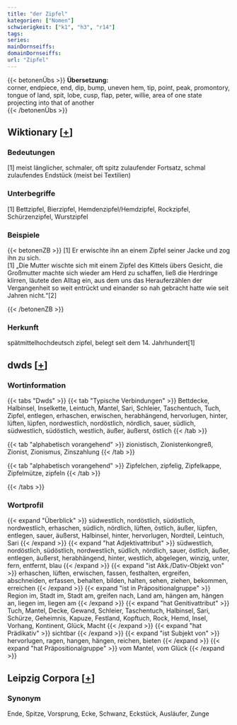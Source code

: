```yaml
---
title: "der Zipfel"
kategorien: ["Nomen"]
schwierigkeit: ["k1", "h3", "r14"]
tags:
series:
mainDornseiffs:
domainDornseiffs:
url: "Zipfel"
---
```


{{< betonenÜbs >}}
**Übersetzung:**  
corner, endpiece, end, dip, bump, uneven hem, tip, point, peak, promontory, tongue of land, spit, lobe, cusp, flap, peter, willie, area of one state projecting into that of another  
{{< /betonenÜbs >}}

## Wiktionary [[+](https://de.wiktionary.org/wiki/Zipfel)]

### Bedeutungen
[1] meist länglicher, schmaler, oft spitz zulaufender Fortsatz, schmal zulaufendes Endstück (meist bei Textilien)  

### Unterbegriffe
[1] Bettzipfel, Bierzipfel, Hemdenzipfel/Hemdzipfel, Rockzipfel, Schürzenzipfel, Wurstzipfel  

### Beispiele
{{< betonenZB >}}
[1] Er erwischte ihn an einem Zipfel seiner Jacke und zog ihn zu sich.  
[1] „Die Mutter wischte sich mit einem Zipfel des Kittels übers Gesicht, die Großmutter machte sich wieder am Herd zu schaffen, ließ die Herdringe klirren, läutete den Alltag ein, aus dem uns das Herauferzählen der Vergangenheit so weit entrückt und einander so nah gebracht hatte wie seit Jahren nicht.“[2]  

{{< /betonenZB >}}
### Herkunft
spätmittelhochdeutsch zipfel, belegt seit dem 14. Jahrhundert[1]  



## dwds [[+](https://www.dwds.de/wb/Zipfel)]

### Wortinformation
{{< tabs "Dwds" >}}
{{< tab "Typische Verbindungen" >}}
Bettdecke, Halbinsel, Inselkette, Leintuch, Mantel, Sari, Schleier, Taschentuch, Tuch, Zipfel, entlegen, erhaschen, erwischen, herabhängend, hervorlugen, hinter, lüften, lüpfen, nordwestlich, nordöstlich, nördlich, sauer, südlich, südwestlich, südöstlich, westlich, äußer, äußerst, östlich
{{< /tab >}}

{{< tab "alphabetisch vorangehend" >}}
zionistisch, Zionistenkongreß, Zionist, Zionismus, Zinszahlung
{{< /tab >}}

{{< tab "alphabetisch vorangehend" >}}
Zipfelchen, zipfelig, Zipfelkappe, Zipfelmütze, zipfeln
{{< /tab >}}

{{< /tabs >}}

### Wortprofil
{{< expand "Überblick" >}} südwestlich, nordöstlich, südöstlich, nordwestlich, erhaschen, südlich, nördlich, lüften, östlich, äußer, lüpfen, entlegen, sauer, äußerst, Halbinsel, hinter, hervorlugen, Nordteil, Leintuch, Sari {{< /expand >}}
{{< expand "hat Adjektivattribut" >}} südwestlich, nordöstlich, südöstlich, nordwestlich, südlich, nördlich, sauer, östlich, äußer, entlegen, äußerst, herabhängend, hinter, westlich, abgelegen, winzig, unter, fern, entfernt, blau {{< /expand >}}
{{< expand "ist Akk./Dativ-Objekt von" >}} erhaschen, lüften, erwischen, fassen, festhalten, ergreifen, abschneiden, erfassen, behalten, bilden, halten, sehen, ziehen, bekommen, erreichen {{< /expand >}}
{{< expand "ist in Präpositionalgruppe" >}} Region im, Stadt im, Stadt am, greifen nach, Land am, hängen am, hängen an, liegen im, liegen am {{< /expand >}}
{{< expand "hat Genitivattribut" >}} Tuch, Mantel, Decke, Gewand, Schleier, Taschentuch, Halbinsel, Sari, Schürze, Geheimnis, Kapuze, Festland, Kopftuch, Rock, Hemd, Insel, Vorhang, Kontinent, Glück, Macht {{< /expand >}}
{{< expand "hat Prädikativ" >}} sichtbar {{< /expand >}}
{{< expand "ist Subjekt von" >}} hervorlugen, ragen, hangen, hängen, reichen, bieten {{< /expand >}}
{{< expand "hat Präpositionalgruppe" >}} vom Mantel, vom Glück {{< /expand >}}

## Leipzig Corpora [[+](https://corpora.uni-leipzig.de/en/res?word=Zipfel&corpusId=deu_newscrawl-public_2018)]


### Synonym
Ende, Spitze, Vorsprung, Ecke, Schwanz, Eckstück, Ausläufer, Zunge

